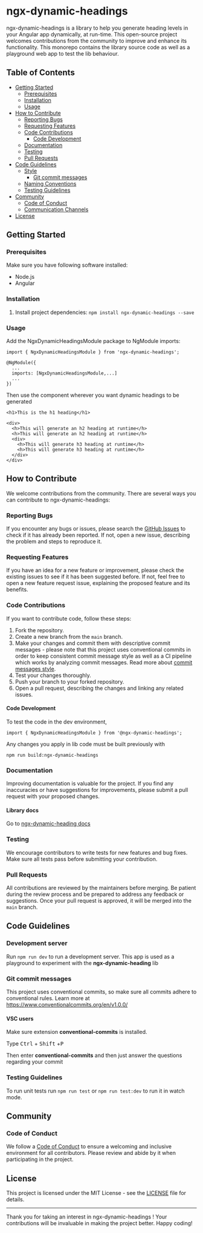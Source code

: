 # ngx-dynamic-headings

ngx-dynamic-headings is a library to help you generate heading levels in your Angular app dynamically, at run-time. This open-source project welcomes contributions from the community to improve and enhance its functionality.
This monorepo contains the library source code as well as a playground web app to test the lib behaviour.

## Table of Contents

- [Getting Started](#getting-started)
  - [Prerequisites](#prerequisites)
  - [Installation](#installation)
  - [Usage](#usage)
- [How to Contribute](#how-to-contribute)
  - [Reporting Bugs](#reporting-bugs)
  - [Requesting Features](#requesting-features)
  - [Code Contributions](#code-contributions)
    - [Code Development](#code-development)
  - [Documentation](#documentation)
  - [Testing](#testing)
  - [Pull Requests](#pull-requests)
- [Code Guidelines](#code-guidelines)
  - [Style](#style)
    - [Git commit messages](#git-commit-messages)
  - [Naming Conventions](#naming-conventions)
  - [Testing Guidelines](#testing-guidelines)
- [Community](#community)
  - [Code of Conduct](#code-of-conduct)
  - [Communication Channels](#communication-channels)
- [License](#license)

## Getting Started

### Prerequisites

Make sure you have following software installed:

- Node.js
- Angular

### Installation

1. Install project dependencies: `npm install ngx-dynamic-headings --save`

### Usage

Add the NgxDynamicHeadingsModule package to NgModule imports:

```
import { NgxDynamicHeadingsModule } from 'ngx-dynamic-headings';

@NgModule({
  ...
  imports: [NgxDynamicHeadingsModule,...]
  ...
})
```

Then use the **<h>** component wherever you want dynamic headings to be generated

```
<h1>This is the h1 heading</h1>

<div>
  <h>This will generate an h2 heading at runtime</h>
  <h>This will generate an h2 heading at runtime</h>
  <div>
    <h>This will generate h3 heading at runtime</h>
    <h>This will generate h3 heading at runtime</h>
  </div>
</div>
```

## How to Contribute

We welcome contributions from the community. There are several ways you can contribute to ngx-dynamic-headings:

### Reporting Bugs

If you encounter any bugs or issues, please search the [GitHub Issues](https://github.com/LukaGrdinic/ngx-dynamic-headings/issues) to check if it has already been reported. If not, open a new issue, describing the problem and steps to reproduce it.

### Requesting Features

If you have an idea for a new feature or improvement, please check the existing issues to see if it has been suggested before. If not, feel free to open a new feature request issue, explaining the proposed feature and its benefits.

### Code Contributions

If you want to contribute code, follow these steps:
1. Fork the repository.
2. Create a new branch from the `main` branch.
3. Make your changes and commit them with descriptive commit messages - please note that this project uses conventional commits in order to keep consistent commit message style as well as a CI pipeline which works by analyzing commit messages. Read more about [commit messages style](#git-commit-messages).
4. Test your changes thoroughly.
5. Push your branch to your forked repository.
6. Open a pull request, describing the changes and linking any related issues.

#### Code Development

To test the code in the dev environment,

`import { NgxDynamicHeadingsModule } from '@ngx-dynamic-headings';`

Any changes you apply in lib code must be built previously with 

`npm run build:ngx-dynamic-headings`

### Documentation

Improving documentation is valuable for the project. If you find any inaccuracies or have suggestions for improvements, please submit a pull request with your proposed changes.

#### Library docs

Go to [ngx-dynamic-heading docs](/libs/ngx-dynamic-headings/README.md)

### Testing

We encourage contributors to write tests for new features and bug fixes. Make sure all tests pass before submitting your contribution.

### Pull Requests

All contributions are reviewed by the maintainers before merging. Be patient during the review process and be prepared to address any feedback or suggestions. Once your pull request is approved, it will be merged into the `main` branch.

## Code Guidelines

### Development server

Run `npm run dev` to run a development server. This app is used as a playground to experiment with the **ngx-dynamic-heading** lib

### Git commit messages

This project uses conventional commits, so make sure all commits adhere to conventional rules. Learn more at https://www.conventionalcommits.org/en/v1.0.0/

#### VSC users

Make sure extension **conventional-commits** is installed.

Type <kbd>Ctrl</kbd> + <kbd>Shift</kbd> +<kbd>P</kbd> 

Then enter **conventional-commits** and then just answer the questions regarding your commit

### Testing Guidelines

To run unit tests run `npm run test` or `npm run test:dev` to run it in watch mode.

## Community

### Code of Conduct

We follow a [Code of Conduct](/CODE_OF_CONDUCT.md) to ensure a welcoming and inclusive environment for all contributors. Please review and abide by it when participating in the project.

<!--

### Communication Channels

[List any communication channels, such as Slack, Discord, or mailing lists, where contributors can interact and seek support.] 

-->

## License

This project is licensed under the MIT License - see the [LICENSE](/LICENSE.md) file for details.

---

Thank you for taking an interest in ngx-dynamic-headings ! Your contributions will be invaluable in making the project better. Happy coding!
